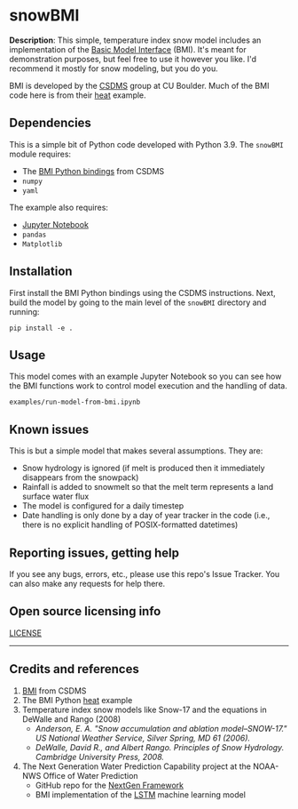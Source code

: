 # snowBMI

**Description**:  This simple, temperature index snow model includes an implementation of the [Basic Model Interface](https://csdms.colorado.edu/wiki/BMI) (BMI). It's meant for demonstration purposes, but feel free to use it however you like. I'd recommend it mostly for snow modeling, but you do you.

BMI is developed by the [CSDMS](https://csdms.colorado.edu/wiki/Main_Page) group at CU Boulder. Much of the BMI code here is from their [heat](https://github.com/csdms/bmi-example-python) example. 

## Dependencies

This is a simple bit of Python code developed with Python 3.9. The `snowBMI` module requires:

* The [BMI Python bindings](https://github.com/csdms/bmi-python) from CSDMS
* `numpy`
* `yaml`

The example also requires:

* [Jupyter Notebook](https://jupyter.org/)
* `pandas`
* `Matplotlib`

## Installation

First install the BMI Python bindings using the CSDMS instructions. Next, build the model by going to the main level of the `snowBMI` directory and running:

`pip install -e .`

## Usage

This model comes with an example Jupyter Notebook so you can see how the BMI functions work to control model execution and the handling of data.

`examples/run-model-from-bmi.ipynb`

## Known issues

This is but a simple model that makes several assumptions. They are:

* Snow hydrology is ignored (if melt is produced then it immediately disappears from the snowpack)
* Rainfall is added to snowmelt so that the melt term represents a land surface water flux
* The model is configured for a daily timestep
* Date handling is only done by a day of year tracker in the code (i.e., there is no explicit handling of POSIX-formatted datetimes)

## Reporting issues, getting help

If you see any bugs, errors, etc., please use this repo's Issue Tracker. You can also make any requests for help there.

## Open source licensing info
[LICENSE](LICENSE)

----

## Credits and references

1. [BMI](https://csdms.colorado.edu/wiki/BMI) from CSDMS
2. The BMI Python [heat](https://github.com/csdms/bmi-example-python) example
3. Temperature index snow models like Snow-17 and the equations in DeWalle and Rango (2008)
    - _Anderson, E. A. "Snow accumulation and ablation model–SNOW-17." US National Weather Service, Silver Spring, MD 61 (2006)._
    - _DeWalle, David R., and Albert Rango. Principles of Snow Hydrology. Cambridge University Press, 2008._
4. The Next Generation Water Prediction Capability project at the NOAA-NWS Office of Water Prediction
   - GitHub repo for the [NextGen Framework](https://github.com/NOAA-OWP/ngen)
   - BMI implementation of the [LSTM](https://github.com/NOAA-OWP/lstm/) machine learning model
